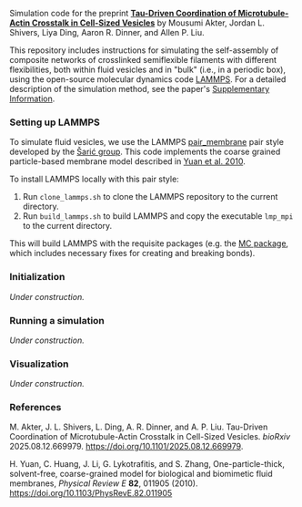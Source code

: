 Simulation code for the preprint **[Tau-Driven Coordination of Microtubule-Actin Crosstalk in Cell-Sized Vesicles](https://www.biorxiv.org/content/10.1101/2025.08.12.669979v1)** by Mousumi Akter, Jordan L. Shivers, Liya Ding, Aaron R. Dinner, and Allen P. Liu. 



This repository includes instructions for simulating the self-assembly of composite networks of crosslinked semiflexible filaments with different flexibilities, both within fluid vesicles and in "bulk" (i.e., in a periodic box), using the open-source molecular dynamics code [LAMMPS](https://lammps.sandia.gov/). For a detailed description of the simulation method, see the paper's [Supplementary Information](https://jordanshivers.github.io/assets/pdf/Akter_et_al_SI.pdf).

### Setting up LAMMPS

To simulate fluid vesicles, we use the LAMMPS [pair_membrane](https://github.com/Saric-Group/BSS2024_LAMMPS_Task/tree/main/LAMMPS_installation/src) pair style developed by the [Šarić group](https://github.com/Saric-Group). This code implements the coarse grained particle-based membrane model described in [Yuan et al. 2010](https://journals.aps.org/pre/abstract/10.1103/PhysRevE.82.011905).

To install LAMMPS locally with this pair style:

1. Run `clone_lammps.sh` to clone the LAMMPS repository to the current directory.
2. Run `build_lammps.sh` to build LAMMPS and copy the executable `lmp_mpi` to the current directory.

This will build LAMMPS with the requisite packages (e.g. the [MC package](https://docs.lammps.org/Packages_details.html#pkg-mc), which includes necessary fixes for creating and breaking bonds).

### Initialization

*Under construction.*

### Running a simulation

*Under construction.*

### Visualization

*Under construction.*

### References

M. Akter, J. L. Shivers, L. Ding, A. R. Dinner, and A. P. Liu. Tau-Driven Coordination of Microtubule-Actin Crosstalk in Cell-Sized Vesicles. *bioRxiv* 2025.08.12.669979. https://doi.org/10.1101/2025.08.12.669979.


H. Yuan, C. Huang, J. Li, G. Lykotrafitis, and S. Zhang, One-particle-thick, solvent-free, coarse-grained model for biological and biomimetic fluid membranes, *Physical Review E* **82**, 011905 (2010). https://doi.org/10.1103/PhysRevE.82.011905






